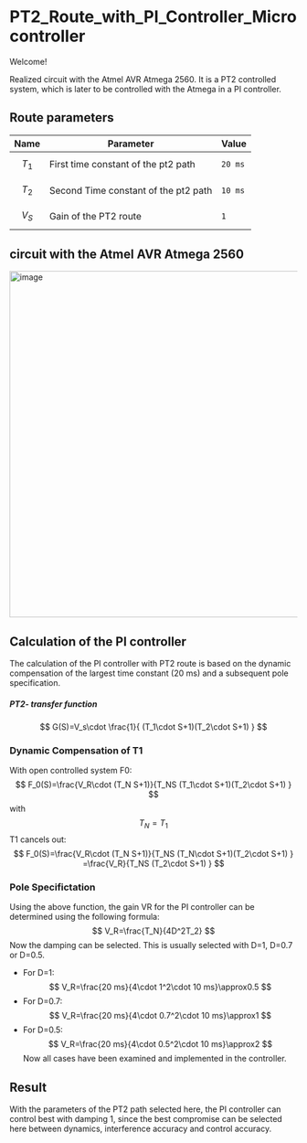 # PT2_Route_with_PI_Controller_Microcontroller
 
 Welcome!
 
 Realized circuit with the Atmel AVR Atmega 2560. It is a PT2 controlled system, which is later to be controlled with the Atmega in a PI controller.
 
 ## Route parameters
 
 |Name                |Parameter                         |Value                       |
|----------------|-------------------------------|-----------------------------|
|$$T_1$$|First time constant of the pt2 path           |`20 ms`          |
|$$T_2$$  | Second Time constant of the pt2 path            |`10 ms`            |
|$$V_S$$        |Gain of the PT2 route|`1`|
 
 ## circuit with the Atmel AVR Atmega 2560
 
 <img width="606" alt="image" src="https://user-images.githubusercontent.com/95079900/198340233-be049739-d353-47f0-a53f-bef25f40fa63.png">
 
 ## Calculation of the PI controller
The calculation of the PI controller with PT2 route is based on the dynamic compensation of the largest time constant (20 ms) and a subsequent pole specification.
#####  PT2- transfer function
$$
G(S)=V_s\cdot \frac{1}{ (T_1\cdot S+1)(T_2\cdot S+1) }
$$
### Dynamic Compensation of T1
With open controlled system F0:
$$
F_0(S)=\frac{V_R\cdot (T_N S+1)}{T_NS (T_1\cdot S+1)(T_2\cdot S+1) } 
$$
with $$ T_N=T_1$$ T1 cancels out:
$$
F_0(S)=\frac{V_R\cdot (T_N S+1)}{T_NS (T_N\cdot S+1)(T_2\cdot S+1) } =\frac{V_R}{T_NS (T_2\cdot S+1) }
$$
### Pole Specifictation
Using the above function, the gain VR for the PI controller can be determined using the following formula:
$$
V_R=\frac{T_N}{4D^2T_2}
$$
Now the damping can be selected. This is usually selected with D=1, D=0.7 or D=0.5.

 - For D=1: 
 $$
 V_R=\frac{20 ms}{4\cdot 1^2\cdot 10 ms}\approx0.5
 $$
  - For D=0.7: 
 $$
 V_R=\frac{20 ms}{4\cdot 0.7^2\cdot 10 ms}\approx1
 $$
  - For D=0.5: 
 $$
 V_R=\frac{20 ms}{4\cdot 0.5^2\cdot 10 ms}\approx2
 $$
 Now all cases have been examined and implemented in the controller.
 
 ## Result 
 With the parameters of the PT2 path selected here, the PI controller can control best with damping 1, since the best compromise can be selected here between dynamics, interference accuracy and control accuracy.

